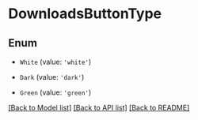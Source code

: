 # DownloadsButtonType


## Enum

* `White` (value: `'white'`)

* `Dark` (value: `'dark'`)

* `Green` (value: `'green'`)

[[Back to Model list]](../README.md#documentation-for-models) [[Back to API list]](../README.md#documentation-for-api-endpoints) [[Back to README]](../README.md)
